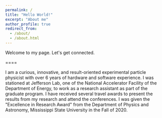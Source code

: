 ```yaml
---
permalink: /
title: "Hello World!"
excerpt: "About me"
author_profile: true
redirect_from: 
  - /about/
  - /about.html
---
```


Welcome to my page. Let's get connected.

====

I am a curious, innovative, and result-oriented experimental particle physicist with over 6 years of hardware and software experience. I was stationed at Jefferson Lab, one of the National Accelerator Facility of the Department of Energy, to work as a research assistant as part of the graduate program. I have received several travel awards to present the results from my research and attend the conferences. I was given the "Excellence in Research Award" from the Department of Physics and Astronomy, Mississippi State University in the Fall of 2020.
